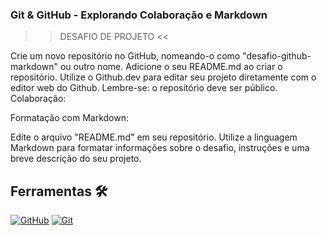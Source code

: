 ### Git & GitHub - Explorando Colaboração e Markdown
>> DESAFIO DE PROJETO <<

Crie um novo repositório no GitHub, nomeando-o como "desafio-github-markdown" ou outro nome.
Adicione o seu README.md ao criar o repositório.
Utilize o Github.dev para editar seu projeto diretamente com o editor web do Github.
Lembre-se: o repositório deve ser público.
Colaboração:

Formatação com Markdown:

Edite o arquivo "README.md" em seu repositório.
Utilize a linguagem Markdown para formatar informações sobre o desafio, instruções e uma breve descrição do seu projeto.
## Ferramentas 🛠️
[![GitHub](https://img.shields.io/badge/GitHub-000?style=for-the-badge&logo=github&logoColor=30A3DC)](https://docs.github.com/)
[![Git](https://img.shields.io/badge/Git-000?style=for-the-badge&logo=git&logoColor=E94D5F)](https://git-scm.com/doc) 


